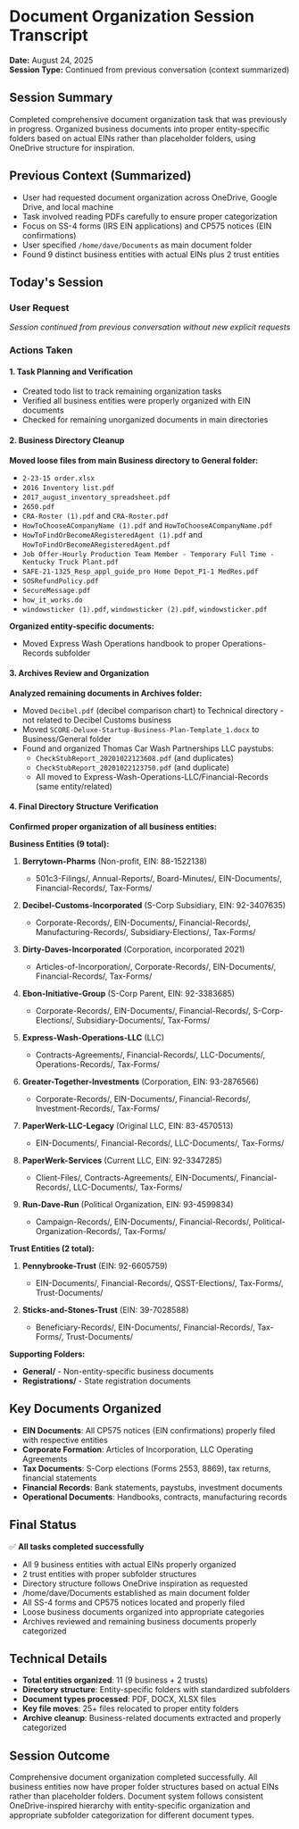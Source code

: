 # Document Organization Session Transcript
**Date:** August 24, 2025  
**Session Type:** Continued from previous conversation (context summarized)

## Session Summary
Completed comprehensive document organization task that was previously in progress. Organized business documents into proper entity-specific folders based on actual EINs rather than placeholder folders, using OneDrive structure for inspiration.

## Previous Context (Summarized)
- User had requested document organization across OneDrive, Google Drive, and local machine
- Task involved reading PDFs carefully to ensure proper categorization  
- Focus on SS-4 forms (IRS EIN applications) and CP575 notices (EIN confirmations)
- User specified `/home/dave/Documents` as main document folder
- Found 9 distinct business entities with actual EINs plus 2 trust entities

## Today's Session

### User Request
*Session continued from previous conversation without new explicit requests*

### Actions Taken

#### 1. Task Planning and Verification
- Created todo list to track remaining organization tasks
- Verified all business entities were properly organized with EIN documents
- Checked for remaining unorganized documents in main directories

#### 2. Business Directory Cleanup
**Moved loose files from main Business directory to General folder:**
- `2-23-15 order.xlsx`
- `2016 Inventory list.pdf` 
- `2017_august_inventory_spreadsheet.pdf`
- `2650.pdf`
- `CRA-Roster (1).pdf` and `CRA-Roster.pdf`
- `HowToChooseACompanyName (1).pdf` and `HowToChooseACompanyName.pdf`
- `HowToFindOrBecomeARegisteredAgent (1).pdf` and `HowToFindOrBecomeARegisteredAgent.pdf`
- `Job Offer-Hourly Production Team Member - Temporary Full Time - Kentucky Truck Plant.pdf`
- `SAFE-21-1325_Resp_appl_guide_pro Home Depot_P1-1 MedRes.pdf`
- `SOSRefundPolicy.pdf`
- `SecureMessage.pdf`
- `how_it_works.do`
- `windowsticker (1).pdf`, `windowsticker (2).pdf`, `windowsticker.pdf`

**Organized entity-specific documents:**
- Moved Express Wash Operations handbook to proper Operations-Records subfolder

#### 3. Archives Review and Organization
**Analyzed remaining documents in Archives folder:**
- Moved `Decibel.pdf` (decibel comparison chart) to Technical directory - not related to Decibel Customs business
- Moved `SCORE-Deluxe-Startup-Business-Plan-Template_1.docx` to Business/General folder
- Found and organized Thomas Car Wash Partnerships LLC paystubs:
  - `CheckStubReport_20201022123608.pdf` (and duplicates)
  - `CheckStubReport_20201022123750.pdf` (and duplicate)
  - All moved to Express-Wash-Operations-LLC/Financial-Records (same entity/related)

#### 4. Final Directory Structure Verification
**Confirmed proper organization of all business entities:**

**Business Entities (9 total):**
1. **Berrytown-Pharms** (Non-profit, EIN: 88-1522138)
   - 501c3-Filings/, Annual-Reports/, Board-Minutes/, EIN-Documents/, Financial-Records/, Tax-Forms/

2. **Decibel-Customs-Incorporated** (S-Corp Subsidiary, EIN: 92-3407635)
   - Corporate-Records/, EIN-Documents/, Financial-Records/, Manufacturing-Records/, Subsidiary-Elections/, Tax-Forms/

3. **Dirty-Daves-Incorporated** (Corporation, incorporated 2021)
   - Articles-of-Incorporation/, Corporate-Records/, EIN-Documents/, Financial-Records/, Tax-Forms/

4. **Ebon-Initiative-Group** (S-Corp Parent, EIN: 92-3383685)
   - Corporate-Records/, EIN-Documents/, Financial-Records/, S-Corp-Elections/, Subsidiary-Documents/, Tax-Forms/

5. **Express-Wash-Operations-LLC** (LLC)
   - Contracts-Agreements/, Financial-Records/, LLC-Documents/, Operations-Records/, Tax-Forms/

6. **Greater-Together-Investments** (Corporation, EIN: 93-2876566)
   - Corporate-Records/, EIN-Documents/, Financial-Records/, Investment-Records/, Tax-Forms/

7. **PaperWerk-LLC-Legacy** (Original LLC, EIN: 83-4570513)
   - EIN-Documents/, Financial-Records/, LLC-Documents/, Tax-Forms/

8. **PaperWerk-Services** (Current LLC, EIN: 92-3347285)
   - Client-Files/, Contracts-Agreements/, EIN-Documents/, Financial-Records/, LLC-Documents/, Tax-Forms/

9. **Run-Dave-Run** (Political Organization, EIN: 93-4599834)
   - Campaign-Records/, EIN-Documents/, Financial-Records/, Political-Organization-Records/, Tax-Forms/

**Trust Entities (2 total):**
1. **Pennybrooke-Trust** (EIN: 92-6605759)
   - EIN-Documents/, Financial-Records/, QSST-Elections/, Tax-Forms/, Trust-Documents/

2. **Sticks-and-Stones-Trust** (EIN: 39-7028588)
   - Beneficiary-Records/, EIN-Documents/, Financial-Records/, Tax-Forms/, Trust-Documents/

**Supporting Folders:**
- **General/** - Non-entity-specific business documents
- **Registrations/** - State registration documents

## Key Documents Organized
- **EIN Documents**: All CP575 notices (EIN confirmations) properly filed with respective entities
- **Corporate Formation**: Articles of Incorporation, LLC Operating Agreements
- **Tax Documents**: S-Corp elections (Forms 2553, 8869), tax returns, financial statements
- **Financial Records**: Bank statements, paystubs, investment documents
- **Operational Documents**: Handbooks, contracts, manufacturing records

## Final Status
✅ **All tasks completed successfully**

- All 9 business entities with actual EINs properly organized
- 2 trust entities with proper subfolder structures  
- Directory structure follows OneDrive inspiration as requested
- /home/dave/Documents established as main document folder
- All SS-4 forms and CP575 notices located and properly filed
- Loose business documents organized into appropriate categories
- Archives reviewed and remaining business documents properly categorized

## Technical Details
- **Total entities organized**: 11 (9 business + 2 trusts)
- **Directory structure**: Entity-specific folders with standardized subfolders
- **Document types processed**: PDF, DOCX, XLSX files
- **Key file moves**: 25+ files relocated to proper entity folders
- **Archive cleanup**: Business-related documents extracted and properly categorized

## Session Outcome
Comprehensive document organization completed successfully. All business entities now have proper folder structures based on actual EINs rather than placeholder folders. Document system follows consistent OneDrive-inspired hierarchy with entity-specific organization and appropriate subfolder categorization for different document types.